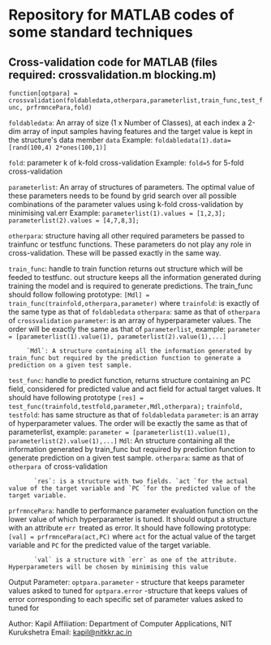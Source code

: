 # Repository for MATLAB codes of some standard techniques

## Cross-validation code for MATLAB (files required: crossvalidation.m blocking.m)
`function[optpara] = crossvalidation(foldabledata,otherpara,parameterlist,train_func,test_func, prfrmncePara,fold)`

 `foldabledata`: An array of size (1 x Number of Classes), at each index a 2-dim array of input samples having features and the target value is kept in the structure's data member `data`
 Example: `foldabledata(1).data=[rand(100,4) 2*ones(100,1)]`
  
`fold`: parameter k of k-fold cross-validation
Example: `fold=5` for 5-fold cross-validation

`parameterlist`: An array of structures of parameters. The optimal value of these parameters needs to be found by grid search over all possible combinations of the parameter values using k-fold cross-validation by minimising val.err
Example: `parameterlist(1).values = [1,2,3]; parameterlist(2).values = [4,7,8,3];`

`otherpara`: structure having all other required parameters be passed to trainfunc or testfunc functions. These parameters do not play any role in cross-validation. These will be passed exactly in the same way. 


`train_func`: handle to train function returns out structure which will be feeded to testfunc. out structure keeps all the information generated during training the model and is required to generate predictions.
The train_func should follow following prototype:
         `[Mdl] = train_func(trainfold,otherpara,parameter)`
where `trainfold`: is exactly of the same type as that of `foldabledata`
          `otherpara`: same as that of `otherpara `of `crossvalidation`
          `parameter`: is an array of hyperparameter values. The order will be exactly the same as that of `parameterlist`, example: `parameter = [parameterlist(1).value(1), parameterlist(2).value(1),...]`
           
           
         `Mdl`: A structure containing all the information generated by train_func but required by the prediction function to generate a prediction on a given test sample. 

`test_func`: handle to predict function, returns structure containing an PC field, considered for predicted value and act field for actual target values. It should have following prototype
           `[res] = test_func(trainfold,testfold,parameter,Mdl,otherpara);`
           `trainfold, testfold`: has same structure as that of `foldabledata`
           `parameter`: is an array of hyperparameter values. The order will be exactly the same as that of parameterlist, example: `parameter = [parameterlist(1).value(1), parameterlist(2).value(1),...]`
           `Mdl`: An structure containing all the information generated by train_func but required by prediction function to generate prediction on a given test sample. 
           `otherpara`: same as that of `otherpara `of cross-validation
           
           
           `res`: is a structure with two fields. `act `for the actual value of the target variable and `PC `for the predicted value of the target variable.

`prfrmncePara`: handle to performance parameter evaluation function on  the lower value of which hyperparameter is tuned. It should output a structure with an attribute `err `treated as error. It should have following prototype:
           `[val] = prfrmncePara(act,PC)`
           where `act` for the actual value of the target variable and `PC` for the predicted value of the target variable.
           
           
           `val` is a structure with `err` as one of the attribute. Hyperparameters will be chosen by minimising this value 


Output Parameter:
`optpara.parameter` - structure that keeps parameter values asked to tuned for
`optpara.error` -structure that keeps values of error corresponding to each specific set of parameter values asked to tuned for 



Author: Kapil 
Affiliation: Department of Computer Applications, NIT Kurukshetra
Email: kapil@nitkkr.ac.in
